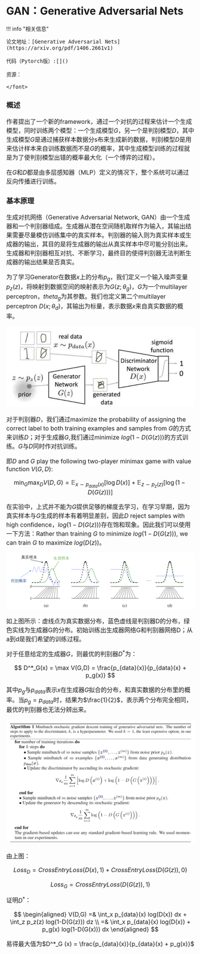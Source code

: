 # GAN：Generative Adversarial Nets

<script src="https://polyfill.io/v3/polyfill.min.js?features=es6"></script>
<script src="https://cdn.jsdelivr.net/npm/mathjax@3/es5/tex-chtml.js"></script>

!!! info "相关信息"
    <font size = 3.5>
    
    论文地址：[Generative Adversarial Nets](https://arxiv.org/pdf/1406.2661v1)

    代码（Pytorch版）:[]()

    资源：

    </font>

### 概述

作者提出了一个新的framework，通过一个对抗的过程来估计一个生成模型，同时训练两个模型：一个生成模型$G$，另一个是判别模型$D$，其中生成模型$G$是通过捕获样本数据分s布来生成新的数据，判别模型$D$是用来估计样本来自训练数据而不是$G$的概率，其中生成模型训练的过程就是为了使判别模型出错的概率最大化（一个博弈的过程）。

在$G$和$D$都是由多层感知器（MLP）定义的情况下，整个系统可以通过反向传播进行训练。

### 基本原理

生成对抗网络（Generative Adversarial Network, GAN）由一个生成器和一个判别器组成。生成器从潜在空间随机取样作为输入，其输出结果需要尽量模仿训练集中的真实样本。判别器的输入则为真实样本或生成器的输出，其目的是将生成器的输出从真实样本中尽可能分别出来。生成器和判别器相互对抗、不断学习，最终目的使得判别器无法判断生成器的输出结果是否真实。

为了学习Generator在数据$x$上的分布$p_g$，我们定义一个输入噪声变量$p_z(z)$，将映射到数据空间的映射表示为$G(z;\theta_g)$，$G$为一个multilayer perceptron，$theta_g$为其参数。我们也定义第二个multilayer perceptron $D(x;\theta_d)$，其输出为标量，表示数据$x$来自真实数据的概率。

![](./img/gan3.png)

对于判别器$D$，我们通过maximize the probability of assigning the correct label to both training examples and samples from $G$的方式来训练$D$；对于生成器$G$,我们通过minimize $log(1-D(G(z)))$的方式训练。$G$与$D$同时作对抗训练。

即$D$ and $G$ play the following two-player minimax game with value function $V (G, D)$:

$$
\min_G \max_D V(D,G) = \mathbb{E}_{x\sim p_{data}(x)} [\log D(x)] + \mathbb{E}_{z\sim p_z(z)} [\log (1-D(G(z)))]
$$

在实验中，上式并不能为$G$提供足够的梯度去学习，在学习早期，因为真实样本与$G$生成的样本有着明显差别，因此$D$ reject samples with high confidence，$log(1-D(G(z)))$存在饱和现象。因此我们可以使用一下方法：Rather than training $G$ to minimize $log(1-D(G(z)))$, we can train $G$ to maximize $log(D(z))$。 

![](./img/gan1.png)

如上图所示：虚线点为真实数据分布，蓝色虚线是判别器D的分布，绿色实线为生成器G的分布。初始训练出生成器网络G和判别器网络D；从a到d是我们希望的训练过程。

对于任意给定的生成器$G$，则最优的判别器$D^*$为：

$$
D^*_G(x) = \max V(G,D) = \frac{p_{data}(x)}{p_{data}(x) + p_g(x)}
$$

其中$p_g$与$p_{data}$表示$x$在生成器$G$拟合的分布，和真实数据的分布里的概率。当$p_g=p_{data}$时，结果为$\frac{1}{2}$，表示两个分布完全相同，最优的判别器也无法分辨出来。

![](./img/gan2.png)

由上图：

$$
Loss_D = CrossEntryLoss(D(x),1) + CrossEntryLoss(D(G(z)),0)
$$

$$
Loss_G = CrossEntryLoss(D(G(z)),1)
$$

证明$D^*$：

$$
\begin{aligned}
V(D,G) =& \int_x p_{data}(x) log(D(x)) dx + \int_z p_z(z) log(1-D(G(z))) dz \\
=& \int_x p_{data}(x) log(D(x)) + p_g(x) log(1-D(G(x))) dx
\end{aligned}
$$

易得最大值为$D^*_G (x) = \frac{p_{data}(x)}{p_{data}(x) + p_g(x)}$


